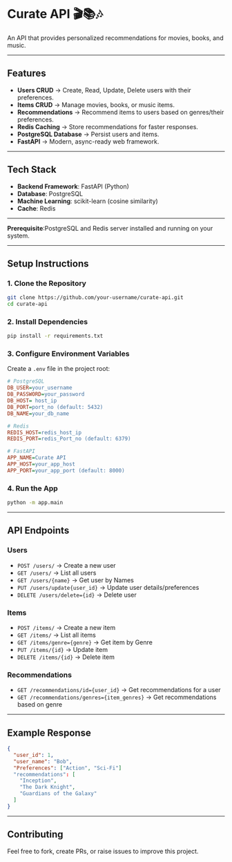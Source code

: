 # Curate API 🎬📚🎶
An API that provides personalized recommendations for movies, books, and music.

------------------------------------------------------------------------

## Features

-   **Users CRUD** → Create, Read, Update, Delete users with their
    preferences.
-   **Items CRUD** → Manage movies, books, or music items.
-   **Recommendations** → Recommend items to users based on genres/their preferences.
-   **Redis Caching** → Store recommendations for faster responses.
-   **PostgreSQL Database** → Persist users and items.
-   **FastAPI** → Modern, async-ready web framework.
------------------------------------------------------------------------

## Tech Stack

-   **Backend Framework**: FastAPI (Python)
-   **Database**: PostgreSQL
-   **Machine Learning**: scikit-learn (cosine similarity)
-   **Cache**: Redis
------------------------------------------------------------------------

**Prerequisite**:PostgreSQL and Redis server installed and running on your system. 

------------------------------------------------------------------------

## Setup Instructions

### 1. Clone the Repository

``` bash
git clone https://github.com/your-username/curate-api.git
cd curate-api
```

### 2. Install Dependencies

``` bash
pip install -r requirements.txt
```

### 3. Configure Environment Variables

Create a `.env` file in the project root:

``` ini
# PostgreSQL
DB_USER=your_username
DB_PASSWORD=your_password
DB_HOST= host_ip
DB_PORT=port_no (default: 5432)
DB_NAME=your_db_name

# Redis
REDIS_HOST=redis_host_ip
REDIS_PORT=redis_Port_no (default: 6379)

# FastAPI
APP_NAME=Curate API
APP_HOST=your_app_host
APP_PORT=your_app_port (default: 8000)
```

### 4. Run the App

``` bash
python -m app.main
```

------------------------------------------------------------------------

## API Endpoints

### Users

-   `POST /users/` → Create a new user
-   `GET /users/` → List all users
-   `GET /users/{name}` → Get user by Names
-   `PUT /users/update{user_id}` → Update user details/preferences
-   `DELETE /users/delete={id}` → Delete user

### Items

-   `POST /items/` → Create a new item
-   `GET /items/` → List all items
-   `GET /items/genre={genre}` → Get item by Genre
-   `PUT /items/{id}` → Update item
-   `DELETE /items/{id}` → Delete item

### Recommendations

-   `GET /recommendations/id={user_id}` → Get recommendations for a user
-   `GET /recommendations/genres={item_genres}` → Get recommendations based on genre

------------------------------------------------------------------------

## Example Response

``` json
{
  "user_id": 1,
  "user_name": "Bob",
  "Preferences": ["Action", "Sci-Fi"] 
  "recommendations": [
    "Inception",
    "The Dark Knight",
    "Guardians of the Galaxy"
  ]
}
```
------------------------------------------------------------------------

## Contributing

Feel free to fork, create PRs, or raise issues to improve this project.

